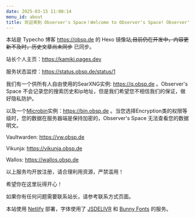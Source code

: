 ```yaml
---
date: 2025-03-15 11:00:14
menu_id: about
title: 欢迎来到 Observer's Space！Welcome to Observer's Space! Observer's Space へようこそ！ Willkommen bei Observer's Space! Welkom bij Observer's Space! Bienvenue sur Observer's Space!
---
```


本站是 Typecho 博客 https://obsp.de 的 Hexo 镜像站~~,目前仍在开发中，内容更新不及时，历史文章尚未同步~~ 已同步。

站长个人主页：https://kamiki.pages.dev

服务状态监控：https://status.obsp.de/status/1

我们有一个供所有人自由使用的SearXNG实例: https://q.obsp.de 。Observer's Space 不会记录您的搜索历史和ip地址，但是我们希望您不相信我们的保证，做好隐私防护。

以及一个[Microbin](https://microbin.eu/)实例：https://bin.obsp.de 。当您选择Encryption类的权限等级时，您的数据在服务器端是保持加密的，Observer's Space 无法查看您的数据明文。

Vaultwarden: https://vw.obsp.de

Vikunja: https://vikunja.obsp.de

Wallos: https://wallos.obsp.de

以上服务均开放注册，请合理利用资源，严禁滥用！

希望你在这里玩得开心！

如果你有任何问题需要联系站长，请参考联系方式页面。

本站使用 [Netlify](https://netlify.com) 部署，字体使用了 [JSDELIVR](https://www.jsdelivr.com/) 和 [Bunny Fonts](https://fonts.bunny.net) 的服务。